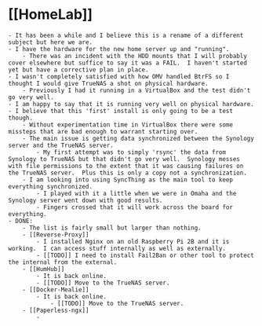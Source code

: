 # [[HomeLab]]
	- It has been a while and I believe this is a rename of a different subject but here we are.
	- I have the hardware for the new home server up and "running".
		- There was an incident with the HDD mounts that I will probably cover elsewhere but suffice to say it was a FAIL.  I haven't started yet but have a corrective plan in place.
	- I wasn't completely satisfied with how OMV handled BtrFS so I thought I would give TrueNAS a shot on physical hardware.
		- Previously I had it running in a VirtualBox and the test didn't go very well.
	- I am happy to say that it is running very well on physical hardware.
	- I believe that this 'first' install is only going to be a test though.
		- Without experimentation time in VirtualBox there were some missteps that are bad enough to warrant starting over.
		- The main issue is getting data synchronized between the Synology server and the TrueNAS server.
			- My first attempt was to simply 'rsync' the data from Synology to TrueNAS but that didn't go very well.  Synology messes with file permissions to the extent that it was causing failures on the TrueNAS server.  Plus this is only a copy not a synchronization.
		- I am looking into using SyncThing as the main tool to keep everything synchronized.
			- I played with it a little when we were in Omaha and the Synology server went down with good results.
			- Fingers crossed that it will work across the board for everything.
	- DONE:
		- The list is fairly small but larger than nothing.
		- [[Reverse-Proxy]]
			- I installed Nginx on an old Raspberry Pi 2B and it is working.  I can access stuff internally as well as externally.
			- [[TODO]] I need to install Fail2Ban or other tool to protect the internal from the external.
		- [[HumHub]]
			- It is back online.
			- [[TODO]] Move to the TrueNAS server.
		- [[Docker-Mealie]]
			- It is back online.
				- [[TODO]] Move to the TrueNAS server.
		- [[Paperless-ngx]]
			-